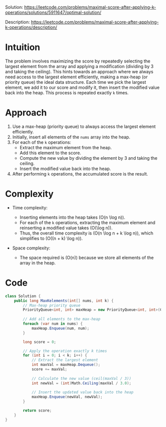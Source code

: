 Solution: https://leetcode.com/problems/maximal-score-after-applying-k-operations/solutions/5911647/optimal-solution/

Description: https://leetcode.com/problems/maximal-score-after-applying-k-operations/description/


# Intuition
The problem involves maximizing the score by repeatedly selecting the largest element from the array and applying a modification (dividing by 3 and taking the ceiling). This hints towards an approach where we always need access to the largest element efficiently, making a max-heap (or priority queue) the ideal data structure. Each time we pick the largest element, we add it to our score and modify it, then insert the modified value back into the heap. This process is repeated exactly `k` times.

# Approach
1. Use a max-heap (priority queue) to always access the largest element efficiently.
2. Initially, insert all elements of the `nums` array into the heap.
3. For each of the `k` operations:
   - Extract the maximum element from the heap.
   - Add this element to the score.
   - Compute the new value by dividing the element by 3 and taking the ceiling.
   - Insert the modified value back into the heap.
4. After performing `k` operations, the accumulated score is the result.

# Complexity
- Time complexity:
  - Inserting elements into the heap takes \(O(n \log n)\).
  - For each of the `k` operations, extracting the maximum element and reinserting a modified value takes \(O(\log n)\).
  - Thus, the overall time complexity is \(O(n \log n + k \log n)\), which simplifies to \(O((n + k) \log n)\).

- Space complexity:
  - The space required is \(O(n)\) because we store all elements of the array in the heap.


# Code
```csharp []
class Solution {
    public long MaxKelements(int[] nums, int k) {
        // Max-heap priority queue
        PriorityQueue<int, int> maxHeap = new PriorityQueue<int, int>(Comparer<int>.Create((a, b) => b.CompareTo(a)));
        
        // Add all elements to the max-heap
        foreach (var num in nums) {
            maxHeap.Enqueue(num, num);
        }

        long score = 0;

        // Apply the operation exactly k times
        for (int i = 0; i < k; i++) {
            // Extract the largest element
            int maxVal = maxHeap.Dequeue();
            score += maxVal;
            
            // Calculate the new value (ceil(maxVal / 3))
            int newVal = (int)Math.Ceiling(maxVal / 3.0);
            
            // Insert the updated value back into the heap
            maxHeap.Enqueue(newVal, newVal);
        }

        return score;
    }
}

```

